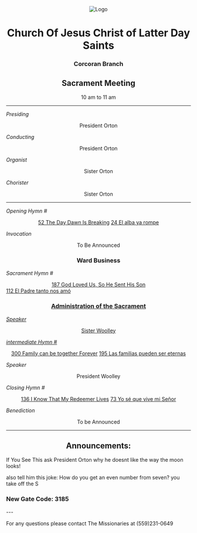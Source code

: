 <div align="center">
  <img src="https://www.churchofjesuschrist.org/imgs/893b653fe5f611ed80f8eeeeac1e7add1ec890b0/full/%21640%2C/0/default" alt="Logo">
</div>

<div align="center">
  <h1>Church Of Jesus Christ of Latter Day Saints</h1>  
  <h3>Corcoran Branch</h3>  
  <h2>Sacrament Meeting</h2>  
  10 am to 11 am
</div>

---

*Presiding*  
<div align="center">President Orton</div>

*Conducting*  
<div align="center">President Orton</div>

*Organist*  
<div align="center">Sister Orton</div>

*Chorister*  
<div align="center">Sister Orton</div>

---

*Opening Hymn #*  
<div align="center">
  <a href="https://www.churchofjesuschrist.org/study/manual/hymns/the-day-dawn-is-breaking?lang=eng">52 The Day Dawn Is Breaking</a>
   <a href="https://www.churchofjesuschrist.org/study/manual/hymns/the-day-dawn-is-breaking?lang=spa">24 El alba ya rompe</a>

</div>

*Invocation*  
<div align="center">To Be Announced</div>

<div align="center">
  <h3>Ward Business</h3>
</div>

*Sacrament Hymn #*  
<div align="center">
  <a href="https://www.churchofjesuschrist.org/study/manual/hymns/god-loved-us-so-he-sent-his-son?lang=eng">187 God Loved Us, So He Sent His Son</div>
<a href="https://www.churchofjesuschrist.org/study/manual/hymns/god-loved-us-so-he-sent-his-son?lang=spa">112 El Padre tanto nos amó</div>

<div align="center">
  <h3>Administration of the Sacrament</h3>
</div>



*Speaker*
<div align="center"> Sister Woolley
</div>

<!---
-->

*intermediate Hymn #*  

<div align="center">
  <a href="https://www.churchofjesuschrist.org/study/manual/hymns/families-can-be-together-forever?lang=eng">300 Family can be together Forever</a>
    <a href="https://www.churchofjesuschrist.org/study/manual/hymns/families-can-be-together-forever?lang=spa">195 Las familias pueden ser eternas</a>
</div>


*Speaker*  

<div align="center"> President Woolley
</div>

*Closing Hymn #*  

<div align="center">
  <a href="https://www.churchofjesuschrist.org/study/manual/hymns/i-know-that-my-redeemer-lives?lang=eng">136 I Know That My Redeemer Lives</a>
    <a href="https://www.churchofjesuschrist.org/study/manual/hymns/i-know-that-my-redeemer-lives?lang=spa">73 Yo sé que vive mi Señor</a>
</div>


*Benediction*  
<div align="center">To be Announced</div>

---

<div align="center">
  <h2>Announcements:</h2>
</div>

If You See This ask President Orton why he doesnt like the way the moon looks!

also tell him this joke:
How do you get an even number from seven?
you take off the S
<h3>New Gate Code: 3185</h3>
---

For any questions please contact The Missionaries at (559)231-0649

